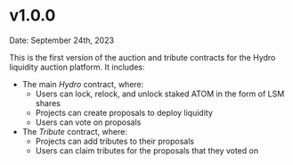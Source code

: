 # v1.0.0

Date: September 24th, 2023

This is the first version of the auction and tribute contracts for the Hydro liquidity auction platform.
It includes:
* The main _Hydro_ contract, where:
  * Users can lock, relock, and unlock staked ATOM in the form of LSM shares
  * Projects can create proposals to deploy liquidity
  * Users can vote on proposals
* The _Tribute_ contract, where:
  * Projects can add tributes to their proposals
  * Users can claim tributes for the proposals that they voted on